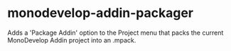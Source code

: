 # monodevelop-addin-packager

Adds a 'Package Addin' option to the Project menu that packs the current MonoDevelop Addin project into an .mpack.